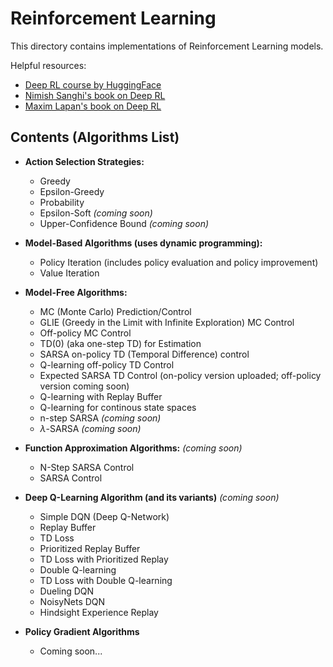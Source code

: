 # Reinforcement Learning

This directory contains implementations of Reinforcement Learning models.

Helpful resources:
- [Deep RL course by HuggingFace](https://huggingface.co/learn/deep-rl-course/en/unit0/introduction)
- [Nimish Sanghi's book on Deep RL](https://link.springer.com/book/10.1007/979-8-8688-0273-7)
- [Maxim Lapan's book on Deep RL](https://amzn.in/d/53wRETg)

## Contents (Algorithms List)

- **Action Selection Strategies:**
    - Greedy
    - Epsilon-Greedy
    - Probability
    - Epsilon-Soft *(coming soon)*
    - Upper-Confidence Bound *(coming soon)*

- **Model-Based Algorithms (uses dynamic programming):**
    - Policy Iteration (includes policy evaluation and policy improvement)
    - Value Iteration

- **Model-Free Algorithms:**
    - MC (Monte Carlo) Prediction/Control
    - GLIE (Greedy in the Limit with Infinite Exploration) MC Control
    - Off-policy MC Control
    - TD(0) (aka one-step TD) for Estimation
    - SARSA on-policy TD (Temporal Difference) control
    - Q-learning off-policy TD Control
    - Expected SARSA TD Control (on-policy version uploaded;  off-policy version coming soon)
    - Q-learning with Replay Buffer
    - Q-learning for continous state spaces
    - n-step SARSA *(coming soon)*
    - $\lambda$-SARSA *(coming soon)*

- **Function Approximation Algorithms:** *(coming soon)*
    - N-Step SARSA Control
    - SARSA Control

- **Deep Q-Learning Algorithm (and its variants)** *(coming soon)*
    - Simple DQN (Deep Q-Network)
    - Replay Buffer
    - TD Loss
    - Prioritized Replay Buffer
    - TD Loss with Prioritized Replay
    - Double Q-learning
    - TD Loss with Double Q-learning
    - Dueling DQN
    - NoisyNets DQN
    - Hindsight Experience Replay

- **Policy Gradient Algorithms**
    - Coming soon...

